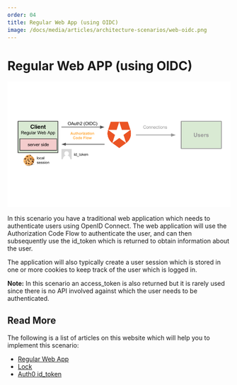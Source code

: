 ```yaml
---
order: 04
title: Regular Web App (using OIDC)
image: /docs/media/articles/architecture-scenarios/web-oidc.png
---
```


# Regular Web APP (using OIDC)

![](/media/articles/architecture-scenarios/web-oidc.png)

In this scenario you have a traditional web application which needs to authenticate users using OpenID Connect. The web application will use the Authorization Code Flow to authenticate the user, and can then subsequently use the id_token which is returned to obtain information about the user.

The application will also typically create a user session which is stored in one or more cookies to keep track of the user which is logged in.

**Note:** In this scenario an access_token is also returned but it is rarely used since there is no API involved against which the user needs to be authenticated.

## Read More

The following is a list of articles on this website which will help you to implement this scenario:

* [Regular Web App](https://auth0.com/docs/quickstart/webapp/)
* [Lock](https://auth0.com/docs/libraries/lock)
* [Auth0 id_token](https://auth0.com/docs/tokens/id_token)
